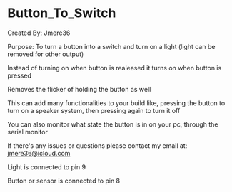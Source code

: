 # Button_To_Switch
Created By: Jmere36

Purpose: To turn a button into a switch and turn on a light (light can be removed for other output)

Instead of turning on when button is realeased it turns on when button is pressed

Removes the flicker of holding the button as well

This can add many functionalities to your build like, pressing the button to turn on a speaker system, then pressing again to turn it off

You can also monitor what state the button is in on your pc, through the serial monitor

If there's any issues or questions please contact my email at: jmere36@icloud.com




Light is connected to pin 9

Button or sensor is connected to pin 8

